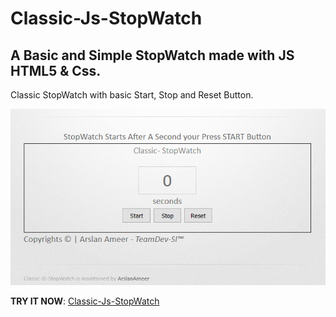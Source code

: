# Classic-Js-StopWatch
## A Basic and Simple StopWatch made with JS HTML5 &amp; Css.

Classic StopWatch with basic Start, Stop and Reset Button.

![](images/stopwatchdemo.PNG)


**TRY IT NOW**: [Classic-Js-StopWatch](https://arslanameer.github.io/Classic-Js-StopWatch/)

